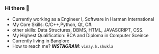 ### Hi there 👋

<!--
**VinayIsHere/VinayIsHere** is a ✨ _special_ ✨ repository because its `README.md` (this file) appears on your GitHub profile.

Here are some ideas to get you started:
-->
- Currently working as a Engineer I, Software in Harman International
- My Core Skills: C/C++,Python, Qt, C#.
- other skills: Data Structures, DBMS, HTML, JAVASCRIPT, CSS.
- My Highest Qualification: BCA and Diploma in Computer Sceince
- Currently living in Banglore
- How to reach me? 
***INSTAGRAM***: ```vinay.k.shukla```



